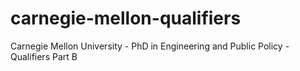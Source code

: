 # carnegie-mellon-qualifiers
Carnegie Mellon University - PhD in Engineering and Public Policy - Qualifiers Part B
